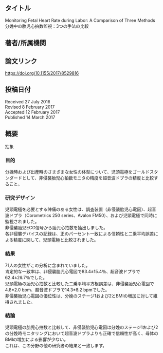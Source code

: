 ## タイトル
Monitoring Fetal Heart Rate during Labor: A Comparison of Three Methods  
分娩中の胎児心拍数監視：3つの手法の比較

## 著者/所属機関

## 論文リンク
https://doi.org/10.1155/2017/8529816

## 投稿日付
Received 27 July 2016  
Revised 8 February 2017  
Accepted 12 February 2017  
Published 14 March 2017

## 概要
抽象
### 目的
分娩時および出産時のさまざまな女性の体型について、児頭電極をゴールドスタンダードとして、非侵襲胎児心拍数モニタの精度を超音波ドプラの精度と比較すること。

### 研究デザイン
児頭電極を必要とする陣痛のある女性は、調査装置（非侵襲胎児心電図）、超音波ドプラ（Corometrics 250 series、Avalon FM50）、および児頭電極で同時に監視されました。  
非侵襲胎児ECG信号から胎児心拍数を抽出しました。  
各非侵襲デバイスの記録は、正のパーセント一致による信頼性と二乗平均誤差による精度に関して、児頭電極と比較されました。

### 結果
71人の女性がこの分析に含まれていました。  
肯定的な一致率は、非侵襲胎児心電図で83.4±15.4％、超音波ドプラで62.4±26.7％でした。  
児頭電極の胎児心拍数と比較した二乗平均平方根誤差は、非侵襲胎児心電図で4.8±2.0 bpm、超音波ドプラで14.3±8.2 bpmでした。  
非侵襲胎児心電図の優位性は、分娩のステージ1および2とBMIの増加に対して維持されました。

### 結論
児頭電極の胎児心拍数と比較して、非侵襲胎児心電図は分娩のステージ1および2の分娩時モニタリングにおいて超音波ドプラよりも正確で信頼性が高く、母体のBMIの増加による影響が少ない。  
これは、この分野の他の研究者の結果と一致します。
